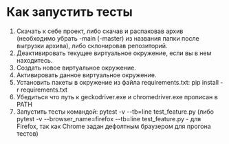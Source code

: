 Как запустить тесты
=====================
1. Скачать к себе проект, либо скачав и распаковав архив (необходимо убрать -main (-master) из названия папки после выгрузки архива), либо склонировав репозиторий.
2. Деактивировать текущее виртуальное окружение, если вы в нем находитесь. 
3. Создать новое виртуальное окружение.
4. Активировать данное виртуальное окружение.
5. Установить пакеты в окружение из файла requirements.txt:
pip install -r requirements.txt
7. Убедиться что путь к geckodriver.exe и chromedriver.exe прописан в PATH 
8. Запустить тесты командой:
pytest -v --tb=line test_feature.py (либо pytest -v --browser_name=firefox --tb=line test_feature.py - для Firefox, так как Chrome задан дефолтным браузером для прогона тестов)
